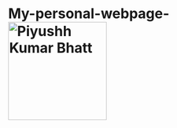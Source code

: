 # My-personal-webpage-<img src="profile.jpg" alt="Piyushh Kumar Bhatt" style="width:200px;height:auto;">
